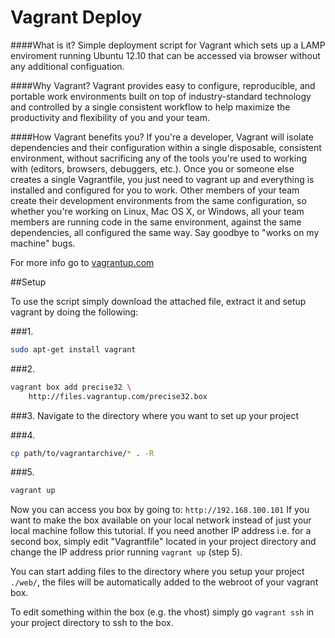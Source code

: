 Vagrant Deploy
=======

####What is it?
Simple deployment script for Vagrant which sets up a LAMP enviroment running Ubuntu 12.10 that can be accessed via browser without any additional configuation.

####Why Vagrant?
Vagrant provides easy to configure, reproducible, and portable work environments built on top of industry-standard technology and controlled by a single consistent workflow to help maximize the productivity and flexibility of you and your team.

####How Vagrant benefits you?
If you're a developer, Vagrant will isolate dependencies and their configuration within a single disposable, consistent environment, without sacrificing any of the tools you're used to working with (editors, browsers, debuggers, etc.). Once you or someone else creates a single Vagrantfile, you just need to vagrant up and everything is installed and configured for you to work. Other members of your team create their development environments from the same configuration, so whether you're working on Linux, Mac OS X, or Windows, all your team members are running code in the same environment, against the same dependencies, all configured the same way. Say goodbye to "works on my machine" bugs.

For more info go to [vagrantup.com](http://vagrantup.com)


##Setup

To use the script simply download the attached file, extract it and setup vagrant by doing the following: 

###1.
```sh
sudo apt-get install vagrant
```
 
###2.
```sh
vagrant box add precise32 \
    http://files.vagrantup.com/precise32.box
```
 
###3.
Navigate to the directory where you want to set up your project
 
###4.
```sh
cp path/to/vagrantarchive/* . -R
```

###5.
```sh
vagrant up
```


Now you can access you box by going to: `http://192.168.100.101`
If you want to make the box available on your local network instead of just your local machine follow this tutorial.
If you need another IP address i.e. for a second box, simply edit "Vagrantfile" located in your project directory and change the IP address prior running `vagrant up` (step 5). 

You can start adding files to the directory where you setup your project `./web/`, the files will be automatically added to the webroot of your vagrant box.

To edit something within the box (e.g. the vhost) simply go `vagrant ssh`
in your project directory to ssh to the box.
